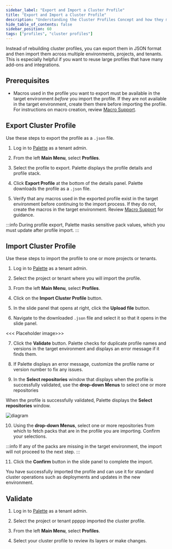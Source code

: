 ```yaml
---
sidebar_label: "Export and Import a Cluster Profile"
title: "Export and Import a Cluster Profile"
description: "Understanding the Cluster Profiles Concept and how they make Spectro Cloud powerful"
hide_table_of_contents: false
sidebar_position: 60
tags: ["profiles", "cluster profiles"]
---
```



Instead of rebuilding cluster profiles, you can export them in JSON format and then import them across multiple environments, projects, and tenants. This is especially helpful if you want to reuse large profiles that have many add-ons and integrations.

## Prerequisites

- Macros used in the profile you want to export must be available in the target environment *before* you import the profile. If they are not available in the target environment, create them there before importing the profile. For instructions on macro creation, review [Macro Support](../../clusters/cluster-management/macros.md#create-your-macro).


## Export Cluster Profile

Use these steps to export the profile as a `.json` file. 

1. Log in to [Palette](https://console.spectrocloud.com) as a tenant admin.

2. From the left **Main Menu**, select **Profiles**. 

3. Select the profile to export. Palette displays the profile details and profile stack.

4. Click **Export Profile** at the bottom of the details panel. Palette downloads the profile as a `.json` file.

5. Verify that any macros used in the exported profile exist in the target environment before continuing to the import process. If they do not, create the macros in the target environment. Review [Macro Support](../../clusters/cluster-management/macros.md#create-your-macro) for guidance.

:::info
During profile export, Palette masks sensitive pack values, which you must update after profile import.
:::

## Import Cluster Profile

Use these steps to import the profile to one or more projects or tenants.

1. Log in to [Palette](https://console.spectrocloud.com) as a tenant admin.

2. Select the project or tenant where you will import the profile.

3. From the left **Main Menu**, select **Profiles**.

4. Click on the **Import Cluster Profile** button.

5. In the slide panel that opens at right, click the **Upload file** button. 

6. Navigate to the downloaded `.json` file and select it so that it opens in the slide panel.

<<< Placeholder image>>>

7. Click the **Validate** button. Palette checks for duplicate profile names and versions in the target environment and displays an error message if it finds them. 

8. If Palette displays an error message, customize the profile name or version number to fix any issues. 

9. In the **Select repositories** window that displays when the profile is successfully validated, use the **drop-down Menus** to select one or more repositories 

When the profile is successfully validated, Palette displays the **Select repositories** window. 

<!-- which lists all the repositories that contain packs used in the profile you are importing. -->

![diagram](/profiles_cluster-profiles_import-select-repos.png)

10. Using the **drop-down Menus**, select one or more repositories from which to fetch packs that are in the profile you are importing. Confirm your selections. 

:::info
If any of the packs are missing in the target environment, the import will not proceed to the next step.
:::

11. Click the **Confirm** button in the slide panel to complete the import.

You have successfully imported the profile and can use it for standard cluster operations such as deployments and updates in the new environment.

## Validate

1. Log in to [Palette](https://console.spectrocloud.com) as a tenant admin.

2. Select the project or tenant ppppp imported the cluster profile.

3. From the left **Main Menu**, select **Profiles**.

4. Select your cluster profile to review its layers or make changes.


